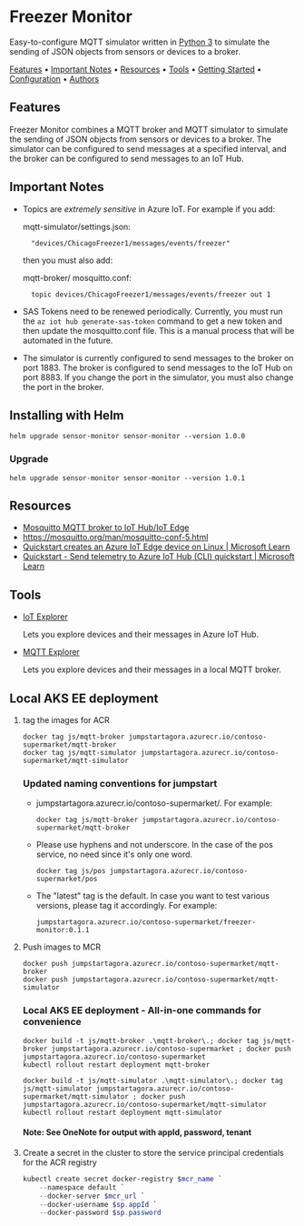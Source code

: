 # Freezer Monitor

Easy-to-configure MQTT simulator written in [Python 3](https://www.python.org/) to simulate the sending of JSON objects from sensors or devices to a broker.

[Features](#features) •
[Important Notes](#important-notes) •
[Resources](#resources) •
[Tools](#tools) •
[Getting Started](#getting-started) •
[Configuration](#configuration) •
[Authors](#authors)

## Features
Freezer Monitor combines a MQTT broker and MQTT simulator to simulate the sending of JSON objects from sensors or devices to a broker. The simulator can be configured to send messages at a specified interval, and the broker can be configured to send messages to an IoT Hub.

## Important Notes

- Topics are *extremely sensitive* in Azure IoT. For example if you add:

    mqtt-simulator/settings.json: 
        
        "devices/ChicagoFreezer1/messages/events/freezer"
    
    then you must also add:

    mqtt-broker/ mosquitto.conf:
    
        topic devices/ChicagoFreezer1/messages/events/freezer out 1

- SAS Tokens need to be renewed periodically. Currently, you must run the `az iot hub generate-sas-token` command to get a new token and then update the mosquitto.conf file. This is a manual process that will be automated in the future.

- The simulator is currently configured to send messages to the broker on port 1883. The broker is configured to send messages to the IoT Hub on port 8883. If you change the port in the simulator, you must also change the port in the broker.

## Installing with Helm

`helm upgrade sensor-monitor sensor-monitor --version 1.0.0`

### Upgrade

`helm upgrade sensor-monitor sensor-monitor --version 1.0.1`

## Resources

- [Mosquitto MQTT broker to IoT Hub/IoT Edge](http://busbyland.com/mosquitto-mqtt-broker-to-iot-hub-iot-edge/)
- https://mosquitto.org/man/mosquitto-conf-5.html
- [Quickstart creates an Azure IoT Edge device on Linux | Microsoft Learn](https://learn.microsoft.com/azure/iot-edge/quickstart-linux?view=iotedge-1.4&viewFallbackFrom=iotedge-2020-11)
- [Quickstart - Send telemetry to Azure IoT Hub (CLI) quickstart | Microsoft Learn](https://learn.microsoft.com/azure/iot-hub/quickstart-send-telemetry-cli)

## Tools
- [IoT Explorer](https://github.com/Azure/azure-iot-explorer/releases)
    
    Lets you explore devices and their messages in Azure IoT Hub.

- [MQTT Explorer](http://mqtt-explorer.com/)
    
    Lets you explore devices and their messages in a local MQTT broker.





## Local AKS EE deployment

1. tag the images for ACR

    ```shell
    docker tag js/mqtt-broker jumpstartagora.azurecr.io/contoso-supermarket/mqtt-broker
    docker tag js/mqtt-simulator jumpstartagora.azurecr.io/contoso-supermarket/mqtt-simulator
    ```

    ### Updated naming conventions for jumpstart
    
    - jumpstartagora.azurecr.io/contoso-supermarket/<SERVICE-NAME>. For example:
        
        `docker tag js/mqtt-broker jumpstartagora.azurecr.io/contoso-supermarket/mqtt-broker`

    - Please use hyphens and not underscore. In the case of the pos service, no need since it's only one word.
        
        `docker tag js/pos jumpstartagora.azurecr.io/contoso-supermarket/pos` 
    
    - The "latest" tag is the default. In case you want to test various versions, please tag it accordingly. For example:

        `jumpstartagora.azurecr.io/contoso-supermarket/freezer-monitor:0.1.1`


2. Push images to MCR
    ```shell
    docker push jumpstartagora.azurecr.io/contoso-supermarket/mqtt-broker
    docker push jumpstartagora.azurecr.io/contoso-supermarket/mqtt-simulator
    ```

    ### Local AKS EE deployment - All-in-one commands for convenience
    
    ```shell
    docker build -t js/mqtt-broker .\mqtt-broker\.; docker tag js/mqtt-broker jumpstartagora.azurecr.io/contoso-supermarket ; docker push jumpstartagora.azurecr.io/contoso-supermarket
    kubectl rollout restart deployment mqtt-broker
    
    docker build -t js/mqtt-simulator .\mqtt-simulator\.; docker tag js/mqtt-simulator jumpstartagora.azurecr.io/contoso-supermarket/mqtt-simulator ; docker push jumpstartagora.azurecr.io/contoso-supermarket/mqtt-simulator
    kubectl rollout restart deployment mqtt-simulator
    ```

    #### Note: See OneNote for output with appId, password, tenant
    
4. Create a secret in the cluster to store the service principal credentials for the ACR registry

    ```powershell
    kubectl create secret docker-registry $mcr_name `
        --namespace default `
        --docker-server $mcr_url `
        --docker-username $sp.appId `
        --docker-password $sp.password
    ```
